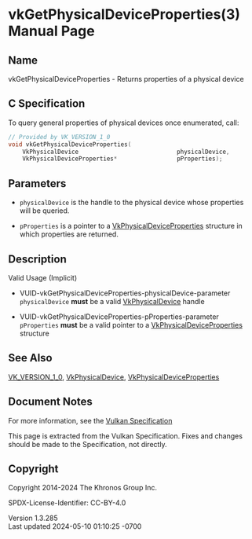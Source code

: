 # vkGetPhysicalDeviceProperties(3) Manual Page

## Name

vkGetPhysicalDeviceProperties - Returns properties of a physical device



## <a href="#_c_specification" class="anchor"></a>C Specification

To query general properties of physical devices once enumerated, call:

``` c
// Provided by VK_VERSION_1_0
void vkGetPhysicalDeviceProperties(
    VkPhysicalDevice                            physicalDevice,
    VkPhysicalDeviceProperties*                 pProperties);
```

## <a href="#_parameters" class="anchor"></a>Parameters

- `physicalDevice` is the handle to the physical device whose properties
  will be queried.

- `pProperties` is a pointer to a
  [VkPhysicalDeviceProperties](https://registry.khronos.org/vulkan/specs/1.3-extensions/man/html/VkPhysicalDeviceProperties.html)
  structure in which properties are returned.

## <a href="#_description" class="anchor"></a>Description

Valid Usage (Implicit)

- <a href="#VUID-vkGetPhysicalDeviceProperties-physicalDevice-parameter"
  id="VUID-vkGetPhysicalDeviceProperties-physicalDevice-parameter"></a>
  VUID-vkGetPhysicalDeviceProperties-physicalDevice-parameter  
  `physicalDevice` **must** be a valid
  [VkPhysicalDevice](https://registry.khronos.org/vulkan/specs/1.3-extensions/man/html/VkPhysicalDevice.html) handle

- <a href="#VUID-vkGetPhysicalDeviceProperties-pProperties-parameter"
  id="VUID-vkGetPhysicalDeviceProperties-pProperties-parameter"></a>
  VUID-vkGetPhysicalDeviceProperties-pProperties-parameter  
  `pProperties` **must** be a valid pointer to a
  [VkPhysicalDeviceProperties](https://registry.khronos.org/vulkan/specs/1.3-extensions/man/html/VkPhysicalDeviceProperties.html)
  structure

## <a href="#_see_also" class="anchor"></a>See Also

[VK_VERSION_1_0](https://registry.khronos.org/vulkan/specs/1.3-extensions/man/html/VK_VERSION_1_0.html),
[VkPhysicalDevice](https://registry.khronos.org/vulkan/specs/1.3-extensions/man/html/VkPhysicalDevice.html),
[VkPhysicalDeviceProperties](https://registry.khronos.org/vulkan/specs/1.3-extensions/man/html/VkPhysicalDeviceProperties.html)

## <a href="#_document_notes" class="anchor"></a>Document Notes

For more information, see the <a
href="https://registry.khronos.org/vulkan/specs/1.3-extensions/html/vkspec.html#vkGetPhysicalDeviceProperties"
target="_blank" rel="noopener">Vulkan Specification</a>

This page is extracted from the Vulkan Specification. Fixes and changes
should be made to the Specification, not directly.

## <a href="#_copyright" class="anchor"></a>Copyright

Copyright 2014-2024 The Khronos Group Inc.

SPDX-License-Identifier: CC-BY-4.0

Version 1.3.285  
Last updated 2024-05-10 01:10:25 -0700
